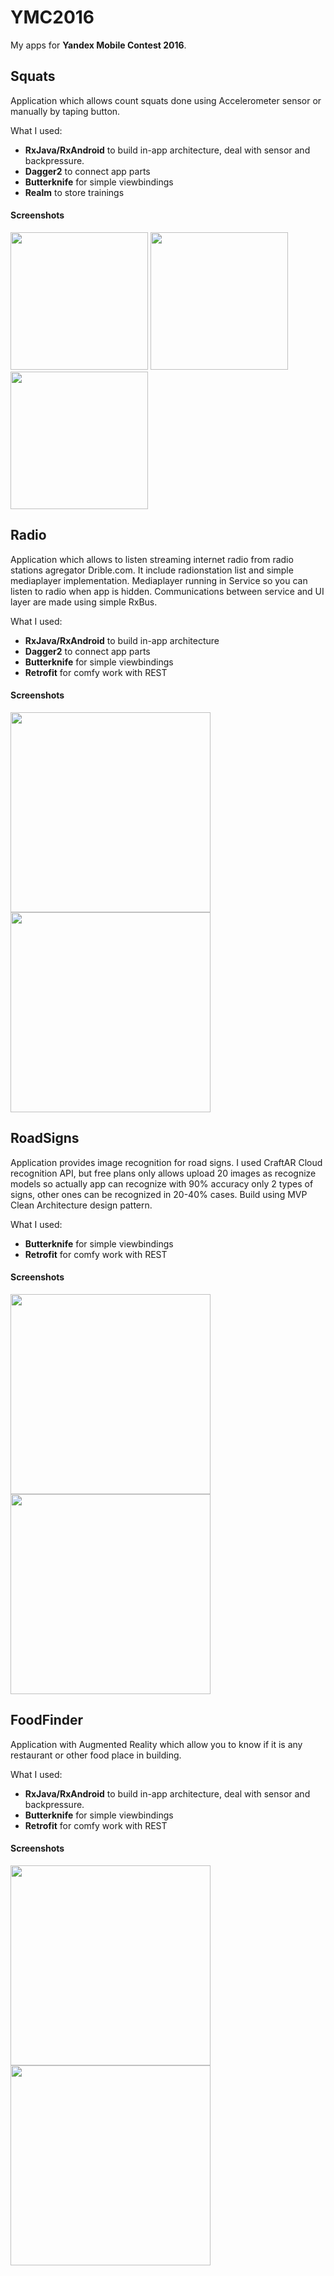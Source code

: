 # YMC2016
My apps for **Yandex Mobile Contest 2016**. 

## Squats
Application which allows count squats done using Accelerometer sensor or manually by taping button.

What I used: 
* **RxJava/RxAndroid** to build in-app architecture, deal with sensor and backpressure.
* **Dagger2** to connect app parts
* **Butterknife** for simple viewbindings
* **Realm** to store trainings

#### Screenshots

<img src="art/squats_1.png" width="220" />
<img src="art/squats_2.png" width="220" />
<img src="art/squats_3.png" width="220" />


## Radio
Application which allows to listen streaming internet radio from radio stations agregator Drible.com. It include radionstation list and simple mediaplayer implementation. Mediaplayer running in Service so you can listen to radio when app is hidden. Communications between service and UI layer are made using simple RxBus.


What I used: 
* **RxJava/RxAndroid** to build in-app architecture
* **Dagger2** to connect app parts
* **Butterknife** for simple viewbindings
* **Retrofit** for comfy work with REST

#### Screenshots
<img src="art/radio_1.png" width="320" />
<img src="art/radio_2.png" width="320" />



## RoadSigns
Application provides image recognition for road signs. I used CraftAR Cloud recognition API, but free plans only allows upload 20 images as recognize models so actually app can recognize with 90% accuracy only 2 types of signs, other ones can be recognized in 20-40% cases. Build using MVP Clean Architecture design pattern.

What I used: 
* **Butterknife** for simple viewbindings
* **Retrofit** for comfy work with REST

#### Screenshots
<img src="art/signs_1.png" width="320" />
<img src="art/signs_2.png" width="320" />


## FoodFinder
Application with Augmented Reality which allow you to know if it is any restaurant or other food place in building. 

What I used: 
* **RxJava/RxAndroid** to build in-app architecture, deal with sensor and backpressure.
* **Butterknife** for simple viewbindings
* **Retrofit** for comfy work with REST

#### Screenshots
<img src="art/food_1.png" width="320" />
<img src="art/food2.png" width="320" />
